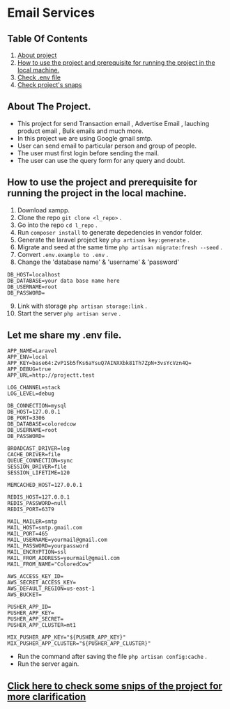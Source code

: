 # Email Services


## Table Of Contents
1. [About project](#desc)
2. [How to use the project and prerequisite for running the project in the local machine.](#desc1)
3. [Check .env file](#desc2)
4. [Check project's snaps](#desc3)

<a name="desc"></a>
## About The Project.
* This project for send Transaction email , Advertise Email , lauching product email , Bulk emails and much more.
* In this project we are using Google gmail smtp. 
* User can send email to particular person and group of people.
* The user must first login before sending the mail.
* The user can use the query form for any query and doubt.
<a name="desc1"></a>
## How to use the project and prerequisite for running the project in the local machine.
1. Download xampp.
2. Clone the repo ```git clone <l_repo>``` .
3. Go into the repo ```cd l_repo``` .
4. Run ``` composer install ``` to generate depedencies in vendor folder.
5. Generate the laravel project key ```php artisan key:generate``` .
6. Migrate and seed at the same time ```php artisan migrate:fresh --seed``` .
7. Convert ``` .env.example to .env ``` .
8. Change the 'database name' & 'username' & 'password' 
```
DB_HOST=localhost
DB_DATABASE=your data base name here
DB_USERNAME=root
DB_PASSWORD=
``` 
9. Link with storage ```php artisan storage:link``` .
10. Start the server ```php artisan serve``` .
<a name="desc2"></a>
## Let me share my .env file.
```
APP_NAME=Laravel
APP_ENV=local
APP_KEY=base64:ZvP1Sb5fKs6aYsuQ7AINXXbk81Th7ZpN+3vsYcVzn4Q=
APP_DEBUG=true
APP_URL=http://projectt.test

LOG_CHANNEL=stack
LOG_LEVEL=debug

DB_CONNECTION=mysql
DB_HOST=127.0.0.1
DB_PORT=3306
DB_DATABASE=coloredcow
DB_USERNAME=root
DB_PASSWORD=

BROADCAST_DRIVER=log
CACHE_DRIVER=file
QUEUE_CONNECTION=sync
SESSION_DRIVER=file
SESSION_LIFETIME=120

MEMCACHED_HOST=127.0.0.1

REDIS_HOST=127.0.0.1
REDIS_PASSWORD=null
REDIS_PORT=6379

MAIL_MAILER=smtp
MAIL_HOST=smtp.gmail.com
MAIL_PORT=465
MAIL_USERNAME=yourmail@gmail.com
MAIL_PASSWORD=yourpassword
MAIL_ENCRYPTION=ssl
MAIL_FROM_ADDRESS=yourmail@gmail.com
MAIL_FROM_NAME="ColoredCow"

AWS_ACCESS_KEY_ID=
AWS_SECRET_ACCESS_KEY=
AWS_DEFAULT_REGION=us-east-1
AWS_BUCKET=

PUSHER_APP_ID=
PUSHER_APP_KEY=
PUSHER_APP_SECRET=
PUSHER_APP_CLUSTER=mt1

MIX_PUSHER_APP_KEY="${PUSHER_APP_KEY}"
MIX_PUSHER_APP_CLUSTER="${PUSHER_APP_CLUSTER}"
```

* Run the command after saving the file ```php artisan config:cache``` .
* Run the server again.
<a name="desc3"></a>
## [Click here to check some snips of the project for more clarification](https://drive.google.com/file/d/1X_jfxp6_zfAzN-OvaEj_RIVx5l59rB8a/view?usp=sharing)



